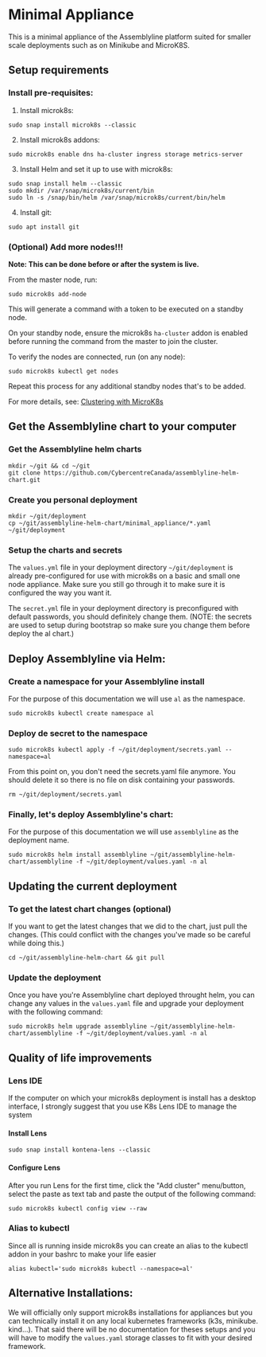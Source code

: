 # Minimal Appliance

This is a minimal appliance of the Assemblyline platform suited for 
smaller scale deployments such as on Minikube and MicroK8S.

## Setup requirements

### Install pre-requisites:

1. Install microk8s: 
```
sudo snap install microk8s --classic
```
2. Install microk8s addons:  
```
sudo microk8s enable dns ha-cluster ingress storage metrics-server
```
3. Install Helm and set it up to use with microk8s:
```
sudo snap install helm --classic
sudo mkdir /var/snap/microk8s/current/bin
sudo ln -s /snap/bin/helm /var/snap/microk8s/current/bin/helm
```
4. Install git: 
```
sudo apt install git
```

### (Optional) Add more nodes!!!
**Note: This can be done before or after the system is live.**

From the master node, run:
```
sudo microk8s add-node
```

This will generate a command with a token to be executed on a standby node.

On your standby node, ensure the microk8s ```ha-cluster``` addon is enabled before
running the command from the master to join the cluster.

To verify the nodes are connected, run (on any node): 
```
sudo microk8s kubectl get nodes
```

Repeat this process for any additional standby nodes that's to be added.

For more details, see: [Clustering with MicroK8s](https://microk8s.io/docs/clustering)

## Get the Assemblyline chart to your computer

### Get the Assemblyline helm charts

```
mkdir ~/git && cd ~/git
git clone https://github.com/CybercentreCanada/assemblyline-helm-chart.git
```

### Create you personal deployment

```
mkdir ~/git/deployment
cp ~/git/assemblyline-helm-chart/minimal_appliance/*.yaml ~/git/deployment
```

### Setup the charts and secrets

The ```values.yml``` file in your deployment directory ```~/git/deployment``` is already pre-configured for use with microk8s on a basic and small one node appliance. Make sure you still go through it to make sure it is configured the way you want it. 

The ```secret.yml``` file in your deployment directory is preconfigured with default passwords, you should definitely change them. (NOTE: the secrets are used to setup during bootstrap so make sure you change them before deploy the al chart.)

## Deploy Assemblyline via Helm:

### Create a namespace for your Assemblyline install

For the purpose of this documentation we will use ```al``` as the namespace.

```
sudo microk8s kubectl create namespace al
```

### Deploy de secret to the namespace

```
sudo microk8s kubectl apply -f ~/git/deployment/secrets.yaml --namespace=al
```

From this point on, you don't need the secrets.yaml file anymore. You should delete it so there is no file on disk containing your passwords.

```
rm ~/git/deployment/secrets.yaml
```

### Finally, let's deploy Assemblyline's chart:

For the purpose of this documentation we will use ```assemblyline``` as the deployment name.

```
sudo microk8s helm install assemblyline ~/git/assemblyline-helm-chart/assemblyline -f ~/git/deployment/values.yaml -n al
```
## Updating the current deployment

### To get the latest chart changes (optional)
If you want to get the latest changes that we did to the chart, just pull the changes. (This could conflict with the changes you've made so be careful while doing this.)
```
cd ~/git/assemblyline-helm-chart && git pull
```

### Update the deployment
Once you have you're Assemblyline chart deployed throught helm, you can change any values in the ```values.yaml``` file and upgrade your deployment with the following command:
```
sudo microk8s helm upgrade assemblyline ~/git/assemblyline-helm-chart/assemblyline -f ~/git/deployment/values.yaml -n al
```

## Quality of life improvements

### Lens IDE
If the computer on which your microk8s deployment is install has a desktop interface, I strongly suggest that you use K8s Lens IDE to manage the system

#### Install Lens
```
sudo snap install kontena-lens --classic
```
#### Configure Lens
After you run Lens for the first time, click the "Add cluster" menu/button, select the paste as text tab and paste the output of the following command:
```
sudo microk8s kubectl config view --raw
```

### Alias to kubectl 

Since all is running inside microk8s you can create an alias to the kubectl addon in your bashrc to make your life easier
```
alias kubectl='sudo microk8s kubectl --namespace=al'
```

## Alternative Installations:

We will officially only support microk8s installations for appliances but you can technically install it on any local kubernetes frameworks (k3s, minikube. kind...). That said there will be no documentation for theses setups and you will have to modify the ```values.yaml``` storage classes to fit with your desired framework.